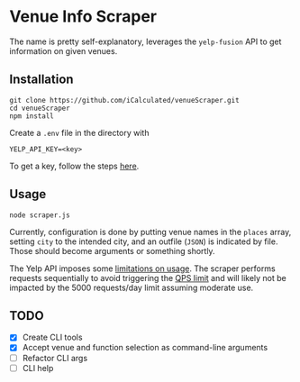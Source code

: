 # Venue Info Scraper

The name is pretty self-explanatory, leverages the `yelp-fusion` API to get information on given venues.

## Installation

```shell
git clone https://github.com/iCalculated/venueScraper.git
cd venueScraper
npm install
```

Create a `.env` file in the directory with

```
YELP_API_KEY=<key>
```

To get a key, follow the steps [here](https://www.yelp.com/developers/documentation/v3/authentication).

## Usage

```shell
node scraper.js
```

Currently, configuration is done by putting venue names in the `places` array, setting `city` to the intended city, and an outfile (`JSON`) is indicated by file. Those should become arguments or something shortly.

The Yelp API imposes some [limitations on usage](https://www.yelp.com/developers/documentation/v3/rate_limiting). The scraper performs requests sequentially to avoid triggering the [QPS limit](https://www.yelp.com/developers/documentation/v3/qps_rate_limiting) and will likely not be impacted by the 5000 requests/day limit assuming moderate use.

## TODO

- [X] Create CLI tools
- [X] Accept venue and function selection as command-line arguments
- [ ] Refactor CLI args
- [ ] CLI help